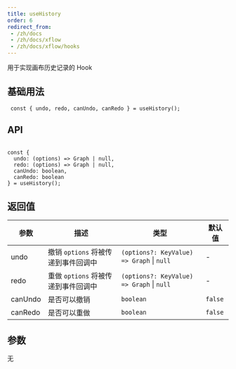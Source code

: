 ```yaml
---
title: useHistory 
order: 6
redirect_from:
 - /zh/docs
 - /zh/docs/xflow
 - /zh/docs/xflow/hooks
---
```


用于实现画布历史记录的 Hook

## 基础用法

```tsx
 const { undo, redo, canUndo, canRedo } = useHistory();
```

## API

```tsx
  
const {
  undo: (options) => Graph | null,
  redo: (options) => Graph | null,
  canUndo: boolean,
  canRedo: boolean
} = useHistory();

```

## 返回值

| 参数 | 描述 | 类型 | 默认值 |
|--------|------|------|-------|
| undo| 撤销 `options` 将被传递到事件回调中 | `(options?: KeyValue) => Graph` \| `null` | - |
| redo| 重做 `options` 将被传递到事件回调中| `(options?: KeyValue) => Graph` \| `null` | - |
| canUndo| 是否可以撤销 | `boolean` | `false` |
| canRedo| 是否可以重做 | `boolean` | `false` |

## 参数

无
